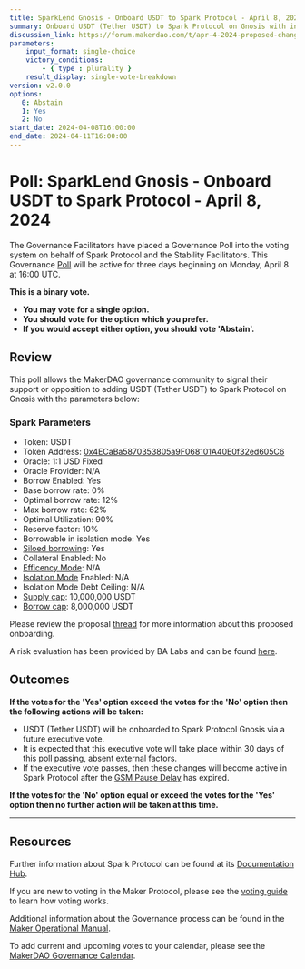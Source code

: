 ```yaml
---
title: SparkLend Gnosis - Onboard USDT to Spark Protocol - April 8, 2024
summary: Onboard USDT (Tether USDT) to Spark Protocol on Gnosis with included parameters.
discussion_link: https://forum.makerdao.com/t/apr-4-2024-proposed-changes-to-sparklend-for-upcoming-spell/24033
parameters:
    input_format: single-choice
    victory_conditions:
        - { type : plurality }
    result_display: single-vote-breakdown
version: v2.0.0
options:
   0: Abstain
   1: Yes
   2: No
start_date: 2024-04-08T16:00:00
end_date: 2024-04-11T16:00:00
---
```

# Poll: SparkLend Gnosis - Onboard USDT to Spark Protocol - April 8, 2024

The Governance Facilitators have placed a Governance Poll into the voting system on behalf of Spark Protocol and the Stability Facilitators. This Governance [Poll](https://manual.makerdao.com/governance/governance-cycle/weekly-governance-cycle#weekly-governance-cycle-definitions-mip16c1) will be active for three days beginning on Monday, April 8 at 16:00 UTC.

**This is a binary vote.**
- **You may vote for a single option.**
- **You should vote for the option which you prefer.**
- **If you would accept either option, you should vote 'Abstain'.**

## Review

This poll allows the MakerDAO governance community to signal their support or opposition to adding USDT (Tether USDT) to Spark Protocol on Gnosis with the parameters below:

### Spark Parameters

* Token: USDT
* Token Address: [0x4ECaBa5870353805a9F068101A40E0f32ed605C6](https://gnosisscan.io/address/0x4ecaba5870353805a9f068101a40e0f32ed605c6)
* Oracle: 1:1 USD Fixed
* Oracle Provider: N/A
* Borrow Enabled: Yes
* Base borrow rate: 0%
* Optimal borrow rate: 12%
* Max borrow rate: 62%
* Optimal Utilization: 90%
* Reserve factor: 10%
* Borrowable in isolation mode: Yes
* [Siloed borrowing](https://docs.spark.fi/defi-infrastructure/sparklend#siloed-borrowing): Yes
* Collateral Enabled: No
* [Efficency Mode](https://docs.spark.fi/defi-infrastructure/sparklend#efficiency-mode-emode): N/A
* [Isolation Mode](https://docs.sparkprotocol.io/developers/features/isolation-mode) Enabled: N/A
* Isolation Mode Debt Ceiling: N/A
* [Supply cap](https://docs.spark.fi/defi-infrastructure/sparklend#supply-and-borrow-caps): 10,000,000 USDT
* [Borrow cap](https://docs.spark.fi/defi-infrastructure/sparklend#supply-and-borrow-caps):  8,000,000 USDT

Please review the proposal [thread](https://forum.makerdao.com/t/apr-4-2024-proposed-changes-to-sparklend-for-upcoming-spell/24033) for more information about this proposed onboarding.

A risk evaluation has been provided by BA Labs and can be found [here](https://forum.makerdao.com/t/apr-4-2024-proposed-changes-to-sparklend-for-upcoming-spell/24033/3). 

## Outcomes

**If the votes for the 'Yes' option exceed the votes for the 'No' option then the following actions will be taken:**
* USDT (Tether USDT) will be onboarded to Spark Protocol Gnosis via a future executive vote.
* It is expected that this executive vote will take place within 30 days of this poll passing, absent external factors.
* If the executive vote passes, then these changes will become active in Spark Protocol after the [GSM Pause Delay](https://manual.makerdao.com/parameter-index/core/param-gsm-pause-delay) has expired.

**If the votes for the 'No' option equal or exceed the votes for the 'Yes' option then no further action will be taken at this time.**

---

## Resources

Further information about Spark Protocol can be found at its [Documentation Hub](https://docs.sparkprotocol.io/hub/).

If you are new to voting in the Maker Protocol, please see the [voting guide](https://manual.makerdao.com/governance/voting-in-makerdao/on-chain-governance) to learn how voting works.

Additional information about the Governance process can be found in the [Maker Operational Manual](https://manual.makerdao.com).

To add current and upcoming votes to your calendar, please see the [MakerDAO Governance Calendar](https://manual.makerdao.com/makerdao/calendars/governance-calendar).
